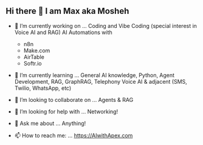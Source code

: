 ## Hi there 👋 I am Max aka Mosheh

- 🔭 I’m currently working on ...
Coding and Vibe Coding (special interest in Voice AI and RAG)
AI Automations with
  - n8n
  - Make.com
  - AirTable
  - Softr.io
  
- 🌱 I’m currently learning ...
General AI knowledge, Python, Agent Development, RAG, GraphRAG, Telephony Voice AI & adjacent (SMS, Twilio, WhatsApp, etc)

- 👯 I’m looking to collaborate on ...
Agents & RAG
 
- 🤔 I’m looking for help with ...
Networking!
 
- 💬 Ask me about ...
Anything!
  
- 📫 How to reach me: ...
https://AIwithApex.com

<!--
**moshehbenavraham/moshehbenavraham** is a ✨ _special_ ✨ repository because its `README.md` (this file) appears on your GitHub profile.

Here are some ideas to get you started:

- 🔭 I’m currently working on ...
- 🌱 I’m currently learning ...
- 👯 I’m looking to collaborate on ...
- 🤔 I’m looking for help with ...
- 💬 Ask me about ...
- 📫 How to reach me: ...
- 😄 Pronouns: ...
- ⚡ Fun fact: ...
-->
